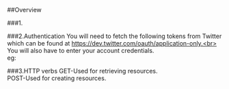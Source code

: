 ##Overview

###1.

###2.Authentication
You will need to fetch the following tokens from  Twitter which can be found at https://dev.twitter.com/oauth/application-only.<br>
You will also have to enter your account credentials.<br>
eg:<br>


###3.HTTP verbs
GET-Used for retrieving resources.<br>
POST-Used for creating resources.
